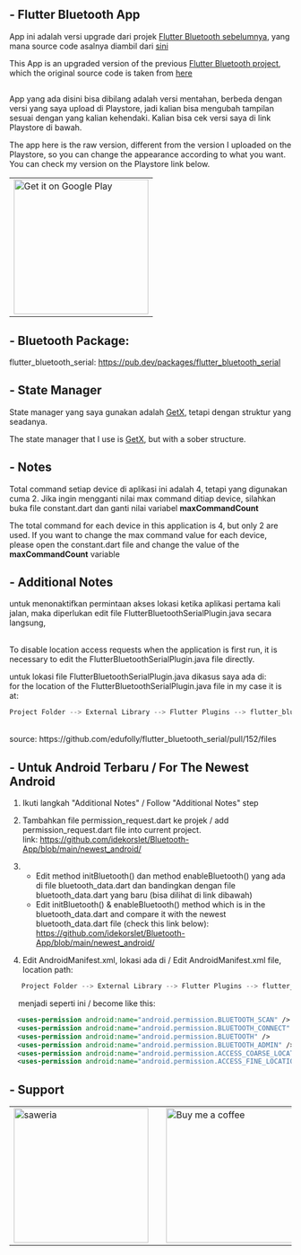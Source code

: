 ## - Flutter Bluetooth App

App ini adalah versi upgrade dari projek [Flutter Bluetooth sebelumnya](https://github.com/idekorslet/Belajar-Flutter/tree/main/Flutter_Bluetooth_ESP32),
yang mana source code asalnya diambil dari [sini](https://blog.codemagic.io/creating-iot-based-flutter-app/)

This App is an upgraded version of the previous [Flutter Bluetooth project](https://github.com/idekorslet/Belajar-Flutter/tree/main/Flutter_Bluetooth_ESP32),
which the original source code is taken from [here](https://blog.codemagic.io/creating-iot-based-flutter-app/)
##
App yang ada disini bisa dibilang adalah versi mentahan, berbeda dengan versi yang saya upload di Playstore, jadi kalian bisa mengubah tampilan sesuai dengan yang kalian kehendaki.
Kalian bisa cek versi saya di link Playstore di bawah.

The app here is the raw version, different from the version I uploaded on the Playstore, so you can change the appearance according to what you want.
You can check my version on the Playstore link below.<br>

|  |
|--|
| <a href='https://play.google.com/store/apps/details?id=com.noobpro.bluetooth_dev_control&pcampaignid=pcampaignidMKT-Other-global-all-co-prtnr-py-PartBadge-Mar2515-1'><img alt='Get it on Google Play' src='https://play.google.com/intl/id/badges/static/images/badges/en_badge_web_generic.png' width="240"/></a> |

## - Bluetooth Package:
flutter_bluetooth_serial: https://pub.dev/packages/flutter_bluetooth_serial

## - State Manager
State manager yang saya gunakan adalah [GetX](https://pub.dev/packages/get), tetapi dengan struktur yang seadanya.


The state manager that I use is [GetX](https://pub.dev/packages/get), but with a sober structure.

## - Notes
Total command setiap device di aplikasi ini adalah 4, tetapi yang digunakan cuma 2. Jika ingin mengganti nilai max command ditiap device, silahkan buka file constant.dart dan ganti nilai variabel <b>maxCommandCount</b>

The total command for each device in this application is 4, but only 2 are used. If you want to change the max command value for each device, please open the constant.dart file and change the value of the <b>maxCommandCount</b> variable

## - Additional Notes
untuk menonaktifkan permintaan akses lokasi ketika aplikasi pertama kali jalan, maka diperlukan edit file FlutterBluetoothSerialPlugin.java secara langsung,<br><br>

To disable location access requests when the application is first run, it is necessary to edit the FlutterBluetoothSerialPlugin.java file directly.

untuk lokasi file FlutterBluetoothSerialPlugin.java dikasus saya ada di:<br>
for the location of the FlutterBluetoothSerialPlugin.java file in my case it is at:
```dart
Project Folder --> External Library --> Flutter Plugins --> flutter_bluetooth_serial-0.40/android.src.main.java.io.github.edufolly.flutterbluetoothserial
```
<br>
source: https://github.com/edufolly/flutter_bluetooth_serial/pull/152/files

## - Untuk Android Terbaru / For The Newest Android
1. Ikuti langkah "Additional Notes" / Follow "Additional Notes" step
2. Tambahkan file permission_request.dart ke projek / add permission_request.dart file into current project.<br>
    link: https://github.com/idekorslet/Bluetooth-App/blob/main/newest_android/
    
3. - Edit method initBluetooth() dan method enableBluetooth() yang ada di file bluetooth_data.dart dan bandingkan dengan file bluetooth_data.dart yang baru (bisa dilihat di link dibawah) <br>
   - Edit initBluetooth() & enableBluetooth() method which is in the bluetooth_data.dart and compare it with the newest bluetooth_data.dart file (check this link below):<br>
   https://github.com/idekorslet/Bluetooth-App/blob/main/newest_android/

4. Edit AndroidManifest.xml, lokasi ada di / Edit AndroidManifest.xml file, location path:
```dart
   Project Folder --> External Library --> Flutter Plugins --> flutter_bluetooth_serial-0.40/android.src/
```
  &nbsp;&nbsp;&nbsp;&nbsp;menjadi seperti ini / become like this:
```xml
  <uses-permission android:name="android.permission.BLUETOOTH_SCAN" />
  <uses-permission android:name="android.permission.BLUETOOTH_CONNECT" />
  <uses-permission android:name="android.permission.BLUETOOTH" />
  <uses-permission android:name="android.permission.BLUETOOTH_ADMIN" />
  <uses-permission android:name="android.permission.ACCESS_COARSE_LOCATION"/>
  <uses-permission android:name="android.permission.ACCESS_FINE_LOCATION"/>
```

## - Support
|  |  |  |
|--|--|--|
| <a href="https://saweria.co/idekorslet"><img alt="saweria" width="240" src="https://user-images.githubusercontent.com/80518183/216806553-4a11d0ef-6257-461b-a3f2-430910574269.svg"></a> | | <a href="https://buymeacoffee.com/idekorslet"><img alt='Buy me a coffee' width="240" src="https://user-images.githubusercontent.com/80518183/216806363-a11d0282-517a-4512-9733-567e0d547078.png"> </a> |
